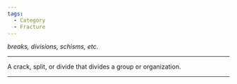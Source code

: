 ```yaml
---
tags:
  - Category
  - Fracture
---
```

*breaks, divisions, schisms, etc.*



---

A crack, split, or divide that divides a group or organization.

---